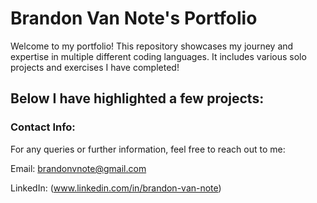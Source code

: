 # Brandon Van Note's Portfolio
Welcome to my portfolio! This repository showcases my journey and expertise in multiple different coding languages. It includes various solo projects and exercises I have completed!
## Below I have highlighted a few projects:

### Contact Info:
For any queries or further information, feel free to reach out to me:

Email: brandonvnote@gmail.com

LinkedIn: (www.linkedin.com/in/brandon-van-note)

